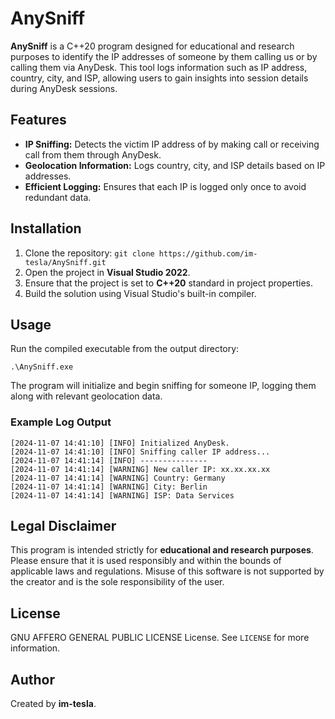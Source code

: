 # AnySniff

**AnySniff** is a C++20 program designed for educational and research purposes to identify the IP addresses of someone by them calling us or by calling them via AnyDesk. This tool logs information such as IP address, country, city, and ISP, allowing users to gain insights into session details during AnyDesk sessions.

## Features

- **IP Sniffing:** Detects the victim IP address of by making call or receiving call from them through AnyDesk.
- **Geolocation Information:** Logs country, city, and ISP details based on IP addresses.
- **Efficient Logging:** Ensures that each IP is logged only once to avoid redundant data.

## Installation

1. Clone the repository:
   `git clone https://github.com/im-tesla/AnySniff.git`
2. Open the project in **Visual Studio 2022**.
3. Ensure that the project is set to **C++20** standard in project properties.
4. Build the solution using Visual Studio's built-in compiler.

## Usage

Run the compiled executable from the output directory:
```
.\AnySniff.exe
```
The program will initialize and begin sniffing for someone IP, logging them along with relevant geolocation data.

### Example Log Output
```
[2024-11-07 14:41:10] [INFO] Initialized AnyDesk.
[2024-11-07 14:41:10] [INFO] Sniffing caller IP address...
[2024-11-07 14:41:14] [INFO] ---------------
[2024-11-07 14:41:14] [WARNING] New caller IP: xx.xx.xx.xx
[2024-11-07 14:41:14] [WARNING] Country: Germany
[2024-11-07 14:41:14] [WARNING] City: Berlin
[2024-11-07 14:41:14] [WARNING] ISP: Data Services
```

## Legal Disclaimer

This program is intended strictly for **educational and research purposes**. Please ensure that it is used responsibly and within the bounds of applicable laws and regulations. Misuse of this software is not supported by the creator and is the sole responsibility of the user.

## License

GNU AFFERO GENERAL PUBLIC LICENSE License. See `LICENSE` for more information.

## Author

Created by **im-tesla**.

